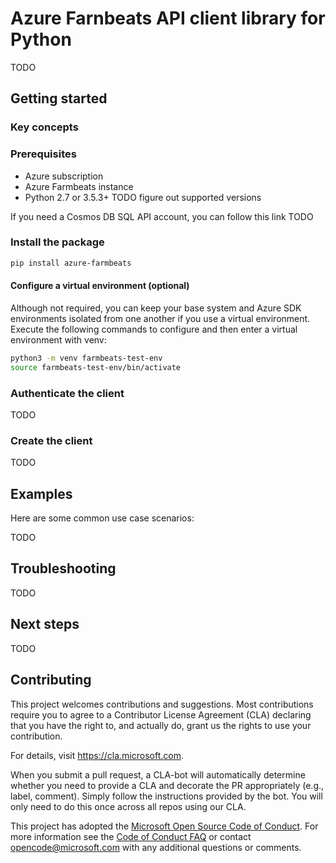 # Azure Farnbeats API client library for Python

TODO

## Getting started

### Key concepts

### Prerequisites

* Azure subscription
* Azure Farmbeats instance
* Python 2.7 or 3.5.3+ TODO figure out supported versions

If you need a Cosmos DB SQL API account, you can follow this link TODO

### Install the package

```bash
pip install azure-farmbeats
```

#### Configure a virtual environment (optional)

Although not required, you can keep your base system and Azure SDK environments isolated from one another if you use a virtual environment. Execute the following commands to configure and then enter a virtual environment with venv:

```Bash
python3 -m venv farmbeats-test-env
source farmbeats-test-env/bin/activate
```
### Authenticate the client

TODO

### Create the client

TODO

## Examples

Here are some common use case scenarios:

TODO

## Troubleshooting

TODO


## Next steps

TODO

<!-- LINKS -->
[azure_cli]: https://docs.microsoft.com/cli/azure

## Contributing

This project welcomes contributions and suggestions. 
Most contributions require you to agree to a
Contributor License Agreement (CLA) declaring that 
you have the right to, and actually do, grant us
the rights to use your contribution.  

For details, visit https://cla.microsoft.com.

When you submit a pull request, a CLA-bot will 
automatically determine whether you need to provide
a CLA and decorate the PR appropriately (e.g., label, comment). 
Simply follow the instructions provided by the bot. 
You will only need to do this once across all repos using our CLA.

This project has adopted the 
[Microsoft Open Source Code of Conduct](https://opensource.microsoft.com/codeofconduct/).
For more information see the 
[Code of Conduct FAQ](https://opensource.microsoft.com/codeofconduct/faq/) or
contact [opencode@microsoft.com](mailto:opencode@microsoft.com) 
with any additional questions or comments.
